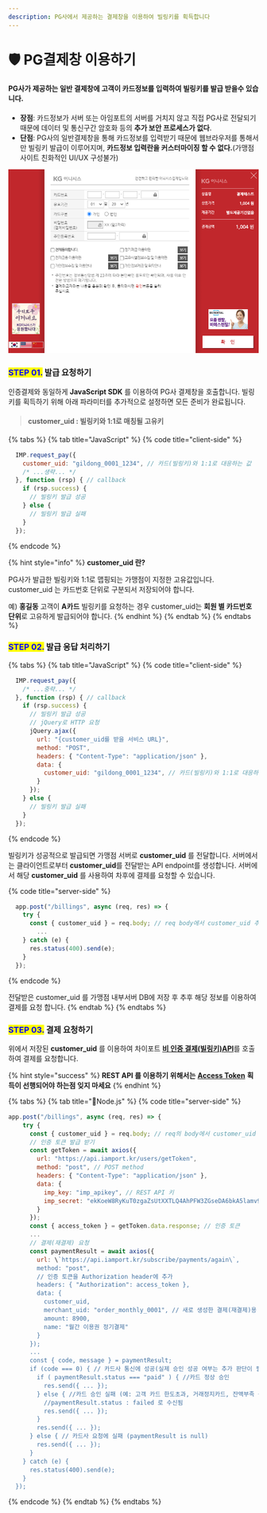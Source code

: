 ```yaml
---
description: PG사에서 제공하는 결제창을 이용하여 빌링키를 획득합니다
---
```


# 🛡 PG결제창 이용하기

#### PG사가 제공하는 일반 결제창에 고객이 카드정보를 입력하여 빌링키를 발급 받을수 있습니다.

* **장점**: 카드정보가 서버 또는 아임포트의 서버를 거치지 않고 직접 PG사로 전달되기 때문에 데이터 및 통신구간 암호화 등의 **추가 보안 프로세스가 없다**.
* **단점**: PG사의 일반결제창을 통해 카드정보를 입력받기 때문에 웹브라우저를 통해서만 빌링키 발급이 이루어지며, **카드정보 입력란을 커스터마이징 할 수 없다.**(가맹점 사이트 친화적인 UI/UX 구성불가)

![PG사 카드정보 획득 결제창 예제](<../../../.gitbook/assets/image (17) (1) (1) (1) (1).png>)

### <mark style="color:blue;">**STEP 01.**</mark> 발급 요청하기

인증결제와 동일하게 **JavaScript SDK** 를 이용하여 PG사 결제창을 호출합니다. 빌링키를 획득하기 위해 아래 파라미터를 추가적으로 설정하면 모든 준비가 완료됩니다.

> #### customer\_uid : 빌링키와 1:1로 매칭될 고유키

{% tabs %}
{% tab title="JavaScript" %}
{% code title="client-side" %}
```javascript
  IMP.request_pay({ 
    customer_uid: "gildong_0001_1234", // 카드(빌링키)와 1:1로 대응하는 값
    /* ...생략... */
  }, function (rsp) { // callback
    if (rsp.success) {
      // 빌링키 발급 성공
    } else {
      // 빌링키 발급 실패
    }
  });
```
{% endcode %}



{% hint style="info" %}
**customer\_uid 란?**

PG사가 발급한 빌링키와 1:1로 맵핑되는 가맹점이 지정한 고유값입니다. customer\_uid 는 카드번호 단위로 구분되서 저장되어야 합니다.

예) **홍길동** 고객이 **A카드** 빌링키를 요청하는 경우 customer\_uid는 **회원 별 카드번호 단위**로 고유하게 발급되어야 합니다.
{% endhint %}
{% endtab %}
{% endtabs %}

### <mark style="color:blue;">**STEP 02.**</mark> 발급 응답 처리하기

{% tabs %}
{% tab title="JavaScript" %}
{% code title="client-side" %}
```javascript
  IMP.request_pay({ 
    /* ...중략... */
  }, function (rsp) { // callback
    if (rsp.success) {
      // 빌링키 발급 성공
      // jQuery로 HTTP 요청
      jQuery.ajax({
        url: "{customer_uid를 받을 서비스 URL}", 
        method: "POST",
        headers: { "Content-Type": "application/json" },
        data: {
          customer_uid: "gildong_0001_1234", // 카드(빌링키)와 1:1로 대응하는 값
        }
      });
    } else {
      // 빌링키 발급 실패
    }
  });
```
{% endcode %}



빌링키가 성공적으로 발급되면 가맹점 서버로 **customer\_uid** 를 전달합니다. 서버에서는 클라이언트로부터 **customer\_uid**를 전달받는 API endpoint를 생성합니다. 서버에서 해당 **customer\_uid** 를 사용하여 차후에 결제를 요청할 수 있습니다.

{% code title="server-side" %}
```javascript
  app.post("/billings", async (req, res) => {
    try {
      const { customer_uid } = req.body; // req body에서 customer_uid 추출
        ...
    } catch (e) {
      res.status(400).send(e);
    }
  });
```
{% endcode %}

전달받은 customer\_uid 를 가맹점 내부서버 DB에 저장 후 추후 해당 정보를 이용하여 결제를 요청 합니다.
{% endtab %}
{% endtabs %}

### <mark style="color:blue;">**STEP 03.**</mark> 결제 요청하기

위에서 저장된 **customer\_uid** 를 이용하여 차이포트 [**비 인증 결제(빌링키)API**](../../../api/api-4/api.md)를 호출하여 결제를 요청합니다.

{% hint style="success" %}
**REST API 를 이용하기 위해서는** [**Access Token**](../../../api/rest-api-access-token.md) **획득이 선행되어야 하는점 잊지 마세요**
{% endhint %}

{% tabs %}
{% tab title="Node.js" %}
{% code title="server-side" %}
```javascript
app.post("/billings", async (req, res) => {
    try {
      const { customer_uid } = req.body; // req의 body에서 customer_uid 추출
      // 인증 토큰 발급 받기
      const getToken = await axios({
        url: "https://api.iamport.kr/users/getToken",
        method: "post", // POST method
        headers: { "Content-Type": "application/json" }, 
        data: {
          imp_key: "imp_apikey", // REST API 키
          imp_secret: "ekKoeW8RyKuT0zgaZsUtXXTLQ4AhPFW3ZGseDA6bkA5lamv9OqDMnxyeB9wqOsuO9W3Mx9YSJ4dTqJ3f" // REST API Secret
        }
      });
      const { access_token } = getToken.data.response; // 인증 토큰
      ...
      // 결제(재결제) 요청
      const paymentResult = await axios({
        url: \`https://api.iamport.kr/subscribe/payments/again\`,
        method: "post",
        // 인증 토큰을 Authorization header에 추가
        headers: { "Authorization": access_token }, 
        data: {
          customer_uid,
          merchant_uid: "order_monthly_0001", // 새로 생성한 결제(재결제)용 주문 번호
          amount: 8900,
          name: "월간 이용권 정기결제"
        }
      });
      ...
      const { code, message } = paymentResult;
      if (code === 0) { // 카드사 통신에 성공(실제 승인 성공 여부는 추가 판단이 필요함)
        if ( paymentResult.status === "paid" ) { //카드 정상 승인
          res.send({ ... });
        } else { //카드 승인 실패 (예: 고객 카드 한도초과, 거래정지카드, 잔액부족 등)
          //paymentResult.status : failed 로 수신됨
          res.send({ ... });
        }
        res.send({ ... });
      } else { // 카드사 요청에 실패 (paymentResult is null)
        res.send({ ... });
      }
    } catch (e) {
      res.status(400).send(e);
    }
  });
```
{% endcode %}
{% endtab %}
{% endtabs %}
